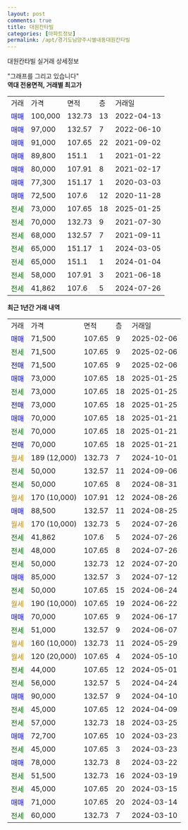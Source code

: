 ```yaml
---
layout: post
comments: true
title: 대원칸타빌
categories: [아파트정보]
permalink: /apt/경기도남양주시별내동대원칸타빌
---
```


대원칸타빌 실거래 상세정보

<script type="text/javascript">
  google.charts.load('current', {'packages':['line', 'corechart']});
  google.charts.setOnLoadCallback(drawChart);

  function drawChart() {
    var data = new google.visualization.DataTable();
    data.addColumn('date', '거래일');
    data.addColumn('number', "매매");
    data.addColumn('number', "전세");
    data.addColumn('number', "전매");

    data.addRows([[new Date(Date.parse("2025-02-06")), 71500, null, null], [new Date(Date.parse("2025-02-06")), null, 71500, null], [new Date(Date.parse("2025-02-06")), null, null, 71500], [new Date(Date.parse("2025-01-25")), 73000, null, null], [new Date(Date.parse("2025-01-25")), null, 73000, null], [new Date(Date.parse("2025-01-25")), null, null, 73000], [new Date(Date.parse("2025-01-21")), 70000, null, null], [new Date(Date.parse("2025-01-21")), null, 70000, null], [new Date(Date.parse("2025-01-21")), null, null, 70000], [new Date(Date.parse("2024-10-01")), null, null, null], [new Date(Date.parse("2024-09-06")), null, 50000, null], [new Date(Date.parse("2024-08-31")), null, 50000, null], [new Date(Date.parse("2024-08-26")), null, null, null], [new Date(Date.parse("2024-08-25")), 88500, null, null], [new Date(Date.parse("2024-07-26")), null, null, null], [new Date(Date.parse("2024-07-26")), null, 41862, null], [new Date(Date.parse("2024-07-26")), null, 48000, null], [new Date(Date.parse("2024-07-20")), null, 50000, null], [new Date(Date.parse("2024-07-12")), 85000, null, null], [new Date(Date.parse("2024-06-24")), null, 50000, null], [new Date(Date.parse("2024-06-22")), null, null, null], [new Date(Date.parse("2024-06-17")), 70000, null, null], [new Date(Date.parse("2024-06-07")), null, 51000, null], [new Date(Date.parse("2024-05-29")), null, null, null], [new Date(Date.parse("2024-05-10")), null, null, null], [new Date(Date.parse("2024-05-01")), null, 44000, null], [new Date(Date.parse("2024-04-24")), null, 56000, null], [new Date(Date.parse("2024-04-10")), 90000, null, null], [new Date(Date.parse("2024-04-09")), null, 45000, null], [new Date(Date.parse("2024-03-25")), null, 57000, null], [new Date(Date.parse("2024-03-23")), 72700, null, null], [new Date(Date.parse("2024-03-23")), null, 45000, null], [new Date(Date.parse("2024-03-22")), 78000, null, null], [new Date(Date.parse("2024-03-19")), null, 51500, null], [new Date(Date.parse("2024-03-15")), null, 45000, null], [new Date(Date.parse("2024-03-14")), 71000, null, null], [new Date(Date.parse("2024-03-10")), null, 60000, null]]);

    var options = {
      hAxis: {
        format: 'yyyy/MM/dd'
      },    
      lineWidth: 0,
      pointsVisible: true,    
      title: '최근 1년간 유형별 실거래가 분포',
      legend: { position: 'bottom' }
    };

    var formatter = new google.visualization.NumberFormat({pattern:'###,###'} );
    formatter.format(data, 1);
    formatter.format(data, 2);
    
    setTimeout(function() {
        var chart = new google.visualization.LineChart(document.getElementById('columnchart_material'));
        chart.draw(data, (options));
        document.getElementById('loading').style.display = 'none';
    }, 200);
  }
</script>


<div id="loading" style="z-index:20; display: block; margin-left: 0px">"그래프를 그리고 있습니다"</div>
<div id="columnchart_material" style="width: 95%; margin-left: 0px; display: block"></div>
<!-- contents start -->
<b>역대 전용면적, 거래별 최고가</b>
<table class="sortable">
    <tr>
      <td>거래</td>
      <td>가격</td>
      <td>면적</td>
      <td>층</td>
      <td>거래일</td>
    </tr>
        <tr>
          <td><a style="color: blue">매매</a></td>
          <td>100,000</td>
          <td>132.73</td>
          <td>13</td>
          <td>2022-04-13</td>
        </tr>            <tr>
          <td><a style="color: blue">매매</a></td>
          <td>97,000</td>
          <td>132.57</td>
          <td>7</td>
          <td>2022-06-10</td>
        </tr>            <tr>
          <td><a style="color: blue">매매</a></td>
          <td>91,000</td>
          <td>107.65</td>
          <td>22</td>
          <td>2021-09-02</td>
        </tr>            <tr>
          <td><a style="color: blue">매매</a></td>
          <td>89,800</td>
          <td>151.1</td>
          <td>1</td>
          <td>2021-01-22</td>
        </tr>            <tr>
          <td><a style="color: blue">매매</a></td>
          <td>80,000</td>
          <td>107.91</td>
          <td>8</td>
          <td>2021-02-17</td>
        </tr>            <tr>
          <td><a style="color: blue">매매</a></td>
          <td>77,300</td>
          <td>151.17</td>
          <td>1</td>
          <td>2020-03-03</td>
        </tr>            <tr>
          <td><a style="color: blue">매매</a></td>
          <td>72,500</td>
          <td>107.6</td>
          <td>12</td>
          <td>2020-11-28</td>
        </tr>        
        <tr>
              <td><a style="color: darkgreen">전세</a></td>
              <td>73,000</td>
              <td>107.65</td>
              <td>18</td>
              <td>2025-01-25</td>
            </tr>            <tr>
              <td><a style="color: darkgreen">전세</a></td>
              <td>70,000</td>
              <td>132.73</td>
              <td>9</td>
              <td>2021-07-30</td>
            </tr>            <tr>
              <td><a style="color: darkgreen">전세</a></td>
              <td>68,000</td>
              <td>132.57</td>
              <td>7</td>
              <td>2021-09-11</td>
            </tr>            <tr>
              <td><a style="color: darkgreen">전세</a></td>
              <td>65,000</td>
              <td>151.17</td>
              <td>1</td>
              <td>2024-03-05</td>
            </tr>            <tr>
              <td><a style="color: darkgreen">전세</a></td>
              <td>65,000</td>
              <td>151.1</td>
              <td>1</td>
              <td>2024-01-04</td>
            </tr>            <tr>
              <td><a style="color: darkgreen">전세</a></td>
              <td>58,000</td>
              <td>107.91</td>
              <td>3</td>
              <td>2021-06-18</td>
            </tr>            <tr>
              <td><a style="color: darkgreen">전세</a></td>
              <td>41,862</td>
              <td>107.6</td>
              <td>5</td>
              <td>2024-07-26</td>
            </tr>        
    
</table>

<b>최근 1년간 거래 내역</b>

<table class="sortable">
    <tr>
      <td>거래</td>
      <td>가격</td>
      <td>면적</td>
      <td>층</td>
      <td>거래일</td>
    </tr>
    <tr>
      <td><a style="color: blue">매매</a></td>
      <td>71,500</td>
      <td>107.65</td>
      <td>9</td>
      <td>2025-02-06</td>
    </tr>          <tr>
      <td><a style="color: darkgreen">전세</a></td>
      <td>71,500</td>
      <td>107.65</td>
      <td>9</td>
      <td>2025-02-06</td>
    </tr>          <tr>
      <td><a style="color: darkblue">전매</a></td>
      <td>71,500</td>
      <td>107.65</td>
      <td>9</td>
      <td>2025-02-06</td>
    </tr>          <tr>
      <td><a style="color: blue">매매</a></td>
      <td>73,000</td>
      <td>107.65</td>
      <td>18</td>
      <td>2025-01-25</td>
    </tr>          <tr>
      <td><a style="color: darkgreen">전세</a></td>
      <td>73,000</td>
      <td>107.65</td>
      <td>18</td>
      <td>2025-01-25</td>
    </tr>          <tr>
      <td><a style="color: darkblue">전매</a></td>
      <td>73,000</td>
      <td>107.65</td>
      <td>18</td>
      <td>2025-01-25</td>
    </tr>          <tr>
      <td><a style="color: blue">매매</a></td>
      <td>70,000</td>
      <td>107.65</td>
      <td>18</td>
      <td>2025-01-21</td>
    </tr>          <tr>
      <td><a style="color: darkgreen">전세</a></td>
      <td>70,000</td>
      <td>107.65</td>
      <td>18</td>
      <td>2025-01-21</td>
    </tr>          <tr>
      <td><a style="color: darkblue">전매</a></td>
      <td>70,000</td>
      <td>107.65</td>
      <td>18</td>
      <td>2025-01-21</td>
    </tr>          <tr>
      <td><a style="color: darkgoldenrod">월세</a></td>
      <td>189 (12,000)</td>
      <td>132.73</td>
      <td>7</td>
      <td>2024-10-01</td>
    </tr>          <tr>
      <td><a style="color: darkgreen">전세</a></td>
      <td>50,000</td>
      <td>132.57</td>
      <td>11</td>
      <td>2024-09-06</td>
    </tr>          <tr>
      <td><a style="color: darkgreen">전세</a></td>
      <td>50,000</td>
      <td>107.65</td>
      <td>8</td>
      <td>2024-08-31</td>
    </tr>          <tr>
      <td><a style="color: darkgoldenrod">월세</a></td>
      <td>170 (10,000)</td>
      <td>107.91</td>
      <td>12</td>
      <td>2024-08-26</td>
    </tr>          <tr>
      <td><a style="color: blue">매매</a></td>
      <td>88,500</td>
      <td>132.57</td>
      <td>11</td>
      <td>2024-08-25</td>
    </tr>          <tr>
      <td><a style="color: darkgoldenrod">월세</a></td>
      <td>170 (10,000)</td>
      <td>132.73</td>
      <td>5</td>
      <td>2024-07-26</td>
    </tr>          <tr>
      <td><a style="color: darkgreen">전세</a></td>
      <td>41,862</td>
      <td>107.6</td>
      <td>5</td>
      <td>2024-07-26</td>
    </tr>          <tr>
      <td><a style="color: darkgreen">전세</a></td>
      <td>48,000</td>
      <td>107.65</td>
      <td>8</td>
      <td>2024-07-26</td>
    </tr>          <tr>
      <td><a style="color: darkgreen">전세</a></td>
      <td>50,000</td>
      <td>132.73</td>
      <td>12</td>
      <td>2024-07-20</td>
    </tr>          <tr>
      <td><a style="color: blue">매매</a></td>
      <td>85,000</td>
      <td>132.57</td>
      <td>3</td>
      <td>2024-07-12</td>
    </tr>          <tr>
      <td><a style="color: darkgreen">전세</a></td>
      <td>50,000</td>
      <td>107.65</td>
      <td>15</td>
      <td>2024-06-24</td>
    </tr>          <tr>
      <td><a style="color: darkgoldenrod">월세</a></td>
      <td>190 (10,000)</td>
      <td>107.65</td>
      <td>19</td>
      <td>2024-06-22</td>
    </tr>          <tr>
      <td><a style="color: blue">매매</a></td>
      <td>70,000</td>
      <td>107.65</td>
      <td>9</td>
      <td>2024-06-17</td>
    </tr>          <tr>
      <td><a style="color: darkgreen">전세</a></td>
      <td>51,000</td>
      <td>132.57</td>
      <td>9</td>
      <td>2024-06-07</td>
    </tr>          <tr>
      <td><a style="color: darkgoldenrod">월세</a></td>
      <td>160 (10,000)</td>
      <td>132.73</td>
      <td>11</td>
      <td>2024-05-29</td>
    </tr>          <tr>
      <td><a style="color: darkgoldenrod">월세</a></td>
      <td>120 (20,000)</td>
      <td>107.65</td>
      <td>4</td>
      <td>2024-05-10</td>
    </tr>          <tr>
      <td><a style="color: darkgreen">전세</a></td>
      <td>44,000</td>
      <td>107.65</td>
      <td>12</td>
      <td>2024-05-01</td>
    </tr>          <tr>
      <td><a style="color: darkgreen">전세</a></td>
      <td>56,000</td>
      <td>132.57</td>
      <td>5</td>
      <td>2024-04-24</td>
    </tr>          <tr>
      <td><a style="color: blue">매매</a></td>
      <td>90,000</td>
      <td>132.57</td>
      <td>9</td>
      <td>2024-04-10</td>
    </tr>          <tr>
      <td><a style="color: darkgreen">전세</a></td>
      <td>45,000</td>
      <td>107.65</td>
      <td>12</td>
      <td>2024-04-09</td>
    </tr>          <tr>
      <td><a style="color: darkgreen">전세</a></td>
      <td>57,000</td>
      <td>132.73</td>
      <td>18</td>
      <td>2024-03-25</td>
    </tr>          <tr>
      <td><a style="color: blue">매매</a></td>
      <td>72,700</td>
      <td>107.65</td>
      <td>10</td>
      <td>2024-03-23</td>
    </tr>          <tr>
      <td><a style="color: darkgreen">전세</a></td>
      <td>45,000</td>
      <td>107.65</td>
      <td>3</td>
      <td>2024-03-23</td>
    </tr>          <tr>
      <td><a style="color: blue">매매</a></td>
      <td>78,000</td>
      <td>132.73</td>
      <td>8</td>
      <td>2024-03-22</td>
    </tr>          <tr>
      <td><a style="color: darkgreen">전세</a></td>
      <td>51,500</td>
      <td>132.73</td>
      <td>16</td>
      <td>2024-03-19</td>
    </tr>          <tr>
      <td><a style="color: darkgreen">전세</a></td>
      <td>45,000</td>
      <td>107.65</td>
      <td>20</td>
      <td>2024-03-15</td>
    </tr>          <tr>
      <td><a style="color: blue">매매</a></td>
      <td>71,000</td>
      <td>107.65</td>
      <td>20</td>
      <td>2024-03-14</td>
    </tr>          <tr>
      <td><a style="color: darkgreen">전세</a></td>
      <td>60,000</td>
      <td>132.73</td>
      <td>7</td>
      <td>2024-03-10</td>
    </tr>      </table>
<!-- contents end -->    

